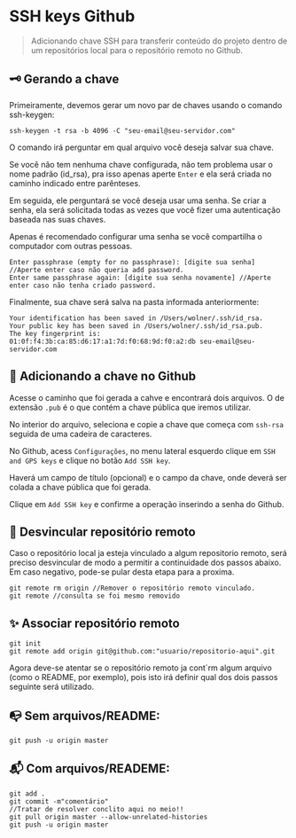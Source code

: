 # SSH keys Github

> Adicionando chave SSH para transferir conteúdo do projeto dentro de um repositórios local para o repositório remoto no Github.

## 🗝 Gerando a chave 

Primeiramente, devemos gerar um novo par de chaves usando o comando ssh-keygen:
```
ssh-keygen -t rsa -b 4096 -C "seu-email@seu-servidor.com"
```

O comando irá perguntar em qual arquivo você deseja salvar sua chave.

Se você não tem nenhuma chave configurada, não tem problema usar o nome padrão (id_rsa), pra isso apenas aperte `Enter` e ela será criada no caminho indicado entre parênteses.

Em seguida, ele perguntará se você deseja usar uma senha.
Se criar a senha, ela será solicitada todas as vezes que você fizer uma autenticação baseada nas suas chaves.

Apenas é recomendado configurar uma senha se você compartilha o computador com outras pessoas.
```
Enter passphrase (empty for no passphrase): [digite sua senha] //Aperte enter caso não queria add password.
Enter same passphrase again: [digite sua senha novamente] //Aperte enter caso não tenha criado password.
```

Finalmente, sua chave será salva na pasta informada anteriormente:
```
Your identification has been saved in /Users/wolner/.ssh/id_rsa.
Your public key has been saved in /Users/wolner/.ssh/id_rsa.pub.
The key fingerprint is:
01:0f:f4:3b:ca:85:d6:17:a1:7d:f0:68:9d:f0:a2:db seu-email@seu-servidor.com
```

## 🔐 Adicionando a chave no Github

Acesse o caminho que foi gerada a cahve e encontrará dois arquivos. O de extensão `.pub` é o que contém a chave pública que iremos utilizar. 

No interior do arquivo, seleciona e copie a chave que começa com `ssh-rsa` seguida de uma cadeira de caracteres.

No Github, acess `Configurações`, no menu lateral esquerdo clique em `SSH and GPS keys` e clique no botão `Add SSH key`. 

Haverá um campo de título (opcional) e o campo da chave, onde deverá ser colada a chave pública que foi gerada.

Clique em `Add SSH key` e confirme a operação inserindo a senha do Github.

## 🧨 Desvincular repositório remoto

Caso o repositório local ja esteja vinculado a algum repositorio remoto, será preciso desvincular de modo a permitir a continuidade dos passos abaixo. Em caso negativo, pode-se pular desta etapa para a proxima.
```
git remote rm origin //Remover o repositório remoto vinculado.
git remote //consulta se foi mesmo removido
```

## ✨ Associar repositório remoto
```
git init
git remote add origin git@github.com:"usuario/repositorio-aqui".git
```

Agora deve-se atentar se o repositório remoto ja cont´rm algum arquivo (como o README, por exemplo), pois isto irá definir qual dos dois passos seguinte será utilizado.

## 📭 Sem arquivos/README:
```
git push -u origin master
```

## 📬 Com arquivos/READEME:
```
git add .
git commit -m"comentário"
//Tratar de resolver conclito aqui no meio!!
git pull origin master --allow-unrelated-histories
git push -u origin master
```
